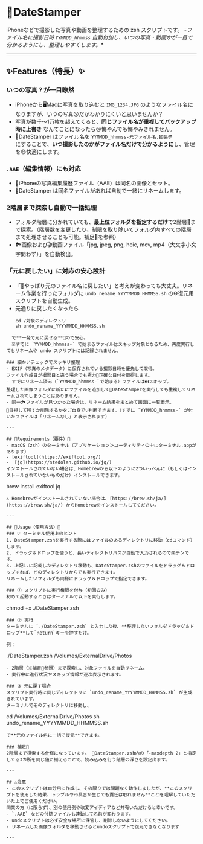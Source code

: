 
# 📸DateStamper

iPhoneなどで撮影した写真や動画を整理するための zsh スクリプトです。
-*ファイル名に撮影日時 `YYMMDD_hhmmss` 自動付加し、いつの写真・動画かが一目で分かるようにし、整理しやすくします。**

---

## ✨Features（特長）✨
### いつの写真？が一目瞭然
- iPhoneから🖥️Macに写真を取り込むと `IMG_1234.JPG` のようなファイル名になりますが、いつの写真😵だかわかりにくいと思いませんか？
- 写真が数千〜1万枚を超えてくると、**同じファイル名が重複してバックアップ時に上書き** なんてことになったら😢悔やんでも悔やみきれません。
- 📸DateStamper はファイル名を
  `YYMMDD_hhmmss-元ファイル名.拡張子`  
  にすることで、**いつ撮影したのかがファイル名だけで分かるように**し、管理を😊快適にします。

### `.AAE`（編集情報）にも対応
- 📱iPhoneの写真編集履歴ファイル（AAE）は同名の画像とセット。
- 📸DateStamper は同名ファイルがあれば自動で一緒にリネームします。

### 2階層まで探索し自動で一括処理
- フォルダ階層に分かれていても、**最上位フォルダを指定するだけ**で2階層📂まで探索。（階層数を変更したり、制限を取り除いてフォルダ内すべての階層まで処理させることも可能。補足💬を参照）
- 🏞️画像および🎬動画ファイル「jpg, jpeg, png, heic, mov, mp4（大文字小文字問わず）」を自動検出。

### 「元に戻したい」に対応の安心設計
- 「🙅やっぱり元のファイル名に戻したい」と考えが変わっても大丈夫。リネーム作業を行ったフォルダに `undo_rename_YYYYMMDD_HHMMSS.sh` の⚙️復元用スクリプトを自動生成。
- 元通りに戻したくなったら  
  ```
  cd /対象のディレクトリ
  sh undo_rename_YYYYMMDD_HHMMSS.sh
```
  で**一発で元に戻せる**🔄ので安心。  
  ※すでに `YYMMDD_hhmmss-` で始まるファイルはスキップ対象となるため、再度実行してもリネームや undo スクリプトには記録されません。

### 細かいチェックでスッキリ整理
- EXIF（写真のメタデータ）に保存されている撮影日時を優先して取得。  
ファイル作成日が撮影日と違う場合でも極力🎯正確な日付を取得します。
- すでにリネーム済み（`YYMMDD_hhmmss-`で始まる）ファイルは⏭️スキップ。  
整理した画像フォルダに新たにファイルを追加して📸DateStamperを実行しても重複してリネームされてしまうことはありません。
- 同一🏞️ファイルが見つかった場合は、リネーム結果をまとめて画面に一覧表示。  
👀目視して残すか削除するかをご自身で💡判断できます。（すでに `YYMMDD_hhmmss-` が付いたファイルは「リネームなし」と表示されます）

---

## 🔧Requirements（要件）🔧
- macOS（zsh）のターミナル（アプリケーション＞ユーティリティの中にターミナル.appがあります）
- [exiftool](https://exiftool.org/) 
-  [jq](https://stedolan.github.io/jq/)
インストールされていない場合は、Homebrewから以下のように2ついっぺんに（もしくはインストールされていないものだけ）インストールできます。  
  ```  
  brew install exiftool jq  
  ```
⚠️ Homebrewがインストールされていない場合は、[https://brew.sh/ja/](https://brew.sh/ja/) からHomebrewをインストールしてください。

---

## 🚀Usage（使用方法）🚀
### 💡 ターミナル使用上のヒント
1. DateStamper.zshを実行する際にはファイルのあるディレクトリに移動（cdコマンド）します。
2. ドラッグ＆ドロップを使うと、長いディレクトリパスが自動で入力されるので楽チンです。
3. 上記1.に記載したディレクトリ移動も、DateStamper.zshのファイルをドラッグ＆ドロップすれば、どのディレクトリからでも実行できます。  
リネームしたいフォルダも同様にドラッグ＆ドロップで指定できます。

### ① スクリプトに実行権限を付与（初回のみ）
初めて起動するときはターミナルで以下を実行します。
```
chmod +x ./DateStamper.zsh
```
### ② 実行
ターミナルに `./DateStamper.zsh` と入力した後、**整理したいフォルダドラッグ＆ドロップ**して`Return`キーを押すだけ。

例：
```
./DateStamper.zsh /Volumes/ExternalDrive/Photos
```
- 2階層（※補足💬参照）まで探索し、対象ファイルを自動リネーム。
- 実行中に進行状況やスキップ情報が逐次表示されます。

### ③ 元に戻す場合
スクリプト実行時に同じディレクトリに `undo_rename_YYYYMMDD_HHMMSS.sh` が生成されています。
ターミナルでそのディレクトリに移動し、
```
cd /Volumes/ExternalDrive/Photos
sh undo_rename_YYYYMMDD_HHMMSS.sh
```
で**元のファイル名に一括で復元**できます。

### 補足💬
2階層まで探索する仕様になっています。 📸DateStamper.zsh内の「-maxdepth 2」と指定してる3カ所を同じ値に揃えることで、読み込みを行う階層の深さを設定出ます。

---

## ⚠️注意
- このスクリプトは自分用に作成し、その限りでは問題なく動作しましたが、**このスクリプトを使用した結果、トラブルや不具合が生じても責任は取れません**ことを理解していただいた上でご使用ください。　　
同業の方（に限らず）、別の使用例や改変アイディアなど共有いただけると幸いです。
- `.AAE` などの付随ファイルも連動して名前が変わります。
- undoスクリプトは必ず安全な場所に保管し、削除しないようにしてください。
- リネームした画像フォルダを移動させるとundoスクリプトで復元できなくなります

---
